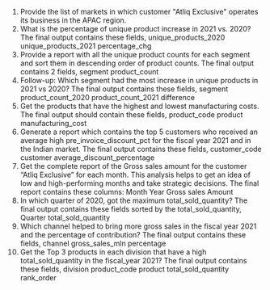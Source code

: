1. Provide the list of markets in which customer "Atliq Exclusive" operates its
business in the APAC region.
2. What is the percentage of unique product increase in 2021 vs. 2020? The
final output contains these fields,
unique_products_2020
unique_products_2021
percentage_chg
3. Provide a report with all the unique product counts for each segment and
sort them in descending order of product counts. The final output contains
2 fields,
segment
product_count
4. Follow-up: Which segment had the most increase in unique products in
2021 vs 2020? The final output contains these fields,
segment
product_count_2020
product_count_2021
difference
5. Get the products that have the highest and lowest manufacturing costs.
The final output should contain these fields,
product_code
product
manufacturing_cost
6. Generate a report which contains the top 5 customers who received an
average high pre_invoice_discount_pct for the fiscal year 2021 and in the
Indian market. The final output contains these fields,
customer_code
customer
average_discount_percentage
7. Get the complete report of the Gross sales amount for the customer “Atliq
Exclusive” for each month. This analysis helps to get an idea of low and
high-performing months and take strategic decisions.
The final report contains these columns:
Month
Year
Gross sales Amount
8. In which quarter of 2020, got the maximum total_sold_quantity? The final
output contains these fields sorted by the total_sold_quantity,
Quarter
total_sold_quantity
9. Which channel helped to bring more gross sales in the fiscal year 2021
and the percentage of contribution? The final output contains these fields,
channel
gross_sales_mln
percentage
10. Get the Top 3 products in each division that have a high
total_sold_quantity in the fiscal_year 2021? The final output contains these
fields,
division
product_code
product
total_sold_quantity
rank_order
